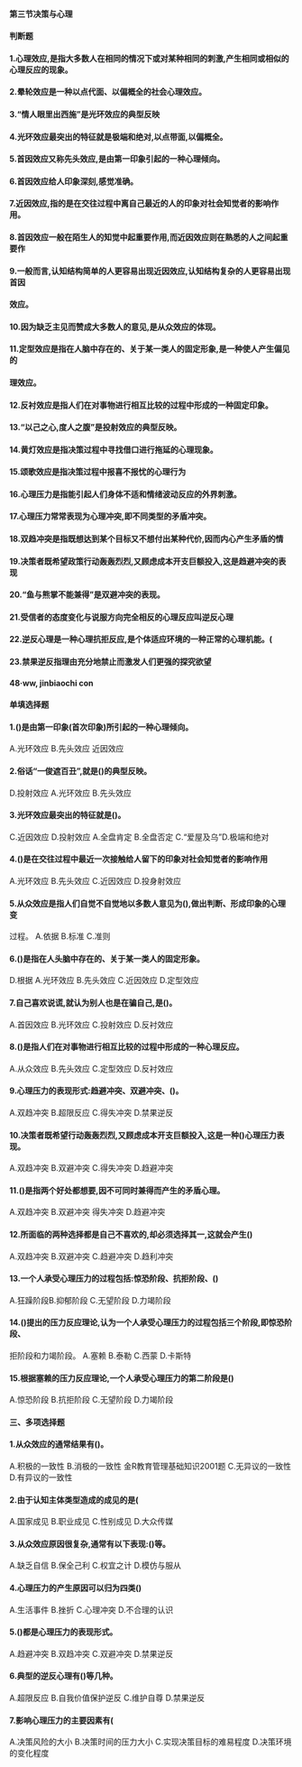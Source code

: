 #### 第三节决策与心理
#### 判断题
#### 1.心理效应,是指大多数人在相同的情况下或对某种相同的刺激,产生相同或相似的心理反应的现象。


#### 2.晕轮效应是一种以点代面、以偏概全的社会心理效应。
#### 3.“情人眼里出西施”是光环效应的典型反映
#### 4.光环效应最突出的特征就是极端和绝对,以点带面,以偏概全。
#### 5.首因效应又称先头效应,是由第一印象引起的一种心理倾向。
#### 6.首因效应给人印象深刻,感觉准确。
#### 7.近因效应,指的是在交往过程中离自己最近的人的印象对社会知觉者的影响作用。
#### 8.首因效应一般在陌生人的知觉中起重要作用,而近因效应则在熟悉的人之间起重要作
#### 9.一般而言,认知结构简单的人更容易出现近因效应,认知结构复杂的人更容易出现首因
#### 效应。
#### 10.因为缺乏主见而赞成大多数人的意见,是从众效应的体现。
#### 11.定型效应是指在人脑中存在的、关于某一类人的固定形象,是一种使人产生偏见的
#### 理效应。
#### 12.反衬效应是指人们在对事物进行相互比较的过程中形成的一种固定印象。
#### 13.“以己之心,度人之腹”是投射效应的典型反映。
#### 14.黄灯效应是指决策过程中寻找借口进行拖延的心理现象。
#### 15.颂歌效应是指决策过程中报喜不报忧的心理行为
#### 16.心理压力是指能引起人们身体不适和情绪波动反应的外界刺激。
#### 17.心理压力常常表现为心理冲突,即不同类型的矛盾冲突。
#### 18.双趋冲突是指既想达到某个目标又不想付出某种代价,因而内心产生矛盾的情
#### 19.决策者既希望政策行动轰轰烈烈,又顾虑成本开支巨额投入,这是趋避冲突的表现
#### 20.“鱼与熊掌不能兼得”是双避冲突的表现。
#### 21.受信者的态度变化与说服方向完全相反的心理反应叫逆反心理
#### 22.逆反心理是一种心理抗拒反应,是个体适应环境的一种正常的心理机能。(
#### 23.禁果逆反指理由充分地禁止而激发人们更强的探究欲望
#### 48·ww, jinbiaochi con
#### 单填选择题
#### 1.()是由第一印象(首次印象)所引起的一种心理倾向。
A.光环效应
B.先头效应
近因效应
#### 2.俗话“一俊遮百丑”,就是()的典型反映。
D.投射效应
A.光环效应
B.先头效应
#### 3.光环效应最突出的特征就是()。
C.近因效应
D.投射效应
A.全盘肯定
B.全盘否定
C.“爱屋及乌”D.极端和绝对
#### 4.()是在交往过程中最近一次接触给人留下的印象对社会知觉者的影响作用
A.光环效应
B.先头效应
C.近因效应
D.投身射效应
#### 5.从众效应是指人们自觉不自觉地以多数人意见为(),做出判断、形成印象的心理变
过程。
A.依据
B.标准
C.准则
#### 6.()是指在人头脑中存在的、关于某一类人的固定形象。
D.根据
A.光环效应
B.先头效应
C.近因效应
D.定型效应
#### 7.自己喜欢说谎,就认为别人也是在骗自己,是()。
A.首因效应
B.光环效应
C.投射效应
D.反衬效应
#### 8.()是指人们在对事物进行相互比较的过程中形成的一种心理反应。
A.从众效应
B.先头效应
C.定型效应
D.反衬效应
#### 9.心理压力的表现形式:趋避冲突、双避冲突、()。
A.双趋冲突
B.超限反应
C.得失冲突
D.禁果逆反
#### 10.决策者既希望行动轰轰烈烈,又顾虑成本开支巨额投入,这是一种()心理压力表现。
A.双趋冲突
B.双避冲突
C.得失冲突
D.趋避冲突
#### 11.()是指两个好处都想要,因不可同时兼得而产生的矛盾心理。
A.双趋冲突
B.双避冲突
得失冲突
D.趋避冲突
#### 12.所面临的两种选择都是自己不喜欢的,却必须选择其一,这就会产生()
A.双趋冲突
B.双避冲突
C.趋避冲突
D.趋利冲突
#### 13.一个人承受心理压力的过程包括:惊恐阶段、抗拒阶段、()
A.狂躁阶段B.抑郁阶段
C.无望阶段
D.力竭阶段
#### 14.()提出的压力反应理论,认为一个人承受心理压力的过程包括三个阶段,即惊恐阶段、
拒阶段和力竭阶段。
A.塞赖
B.泰勒
C.西蒙
D.卡斯特
#### 15.根据塞赖的压力反应理论,一个人承受心理压力的第二阶段是()
A.惊恐阶段
B.抗拒阶段
C.无望阶段
D.力竭阶段
#### 三、多项选择题
#### 1.从众效应的通常结果有()。
A.积极的一致性
B.消极的一致性
金R教育管理基础知识2001题
C.无异议的一致性
D.有异议的一致性
#### 2.由于认知主体类型造成的成见的是(
A.国家成见
B.职业成见
C.性别成见
D.大众传媒
#### 3.从众效应原因很复杂,通常有以下表现:()等。
A.缺乏自信
B.保全己利
C.权宜之计
D.模仿与服从
#### 4.心理压力的产生原因可以归为四类()
A.生活事件
B.挫折
C.心理冲突
D.不合理的认识
#### 5.()都是心理压力的表现形式。
A.趋避冲突
B.双趋冲突
C.双避冲突
D.禁果逆反
#### 6.典型的逆反心理有()等几种。
A.超限反应
B.自我价值保护逆反
C.维护自尊
D.禁果逆反
#### 7.影响心理压力的主要因素有(
A.决策风险的大小
B.决策时间的压力大小
C.实现决策目标的难易程度
D.决策环境的变化程度